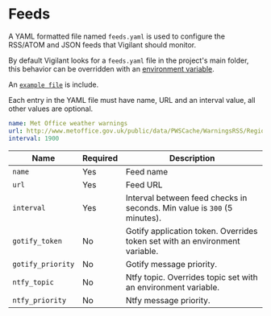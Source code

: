 # Feeds 

A YAML formatted file named `feeds.yaml` is used to configure the RSS/ATOM and JSON feeds that Vigilant should monitor.

By default Vigilant looks for a `feeds.yaml` file in the project's main folder, this behavior can be overridden with an [environment variable](configuration.md#feeds-file).

An [`example file`](../feeds.example.yaml) is include.

Each entry in the YAML file must have name, URL and an interval value, all other values are optional.

```YAML
name: Met Office weather warnings
url: http://www.metoffice.gov.uk/public/data/PWSCache/WarningsRSS/Region/UK
interval: 1900
```

| Name              | Required | Description                                                                 |
| ----------------- | -------- | --------------------------------------------------------------------------- |
| `name`      		| Yes      | Feed name                                                                   |
| `url`       		| Yes      | Feed URL                                                                    |
| `interval`        | Yes      | Interval between feed checks in seconds. Min value is `300` (5 minutes).    |
| `gotify_token`    | No       | Gotify application token. Overrides token set with an environment variable. |
| `gotify_priority` | No       | Gotify message priority.                                                    |
| `ntfy_topic`      | No       | Ntfy topic. Overrides topic set with an environment variable.               |
| `ntfy_priority`   | No       | Ntfy message priority.                                                      |
